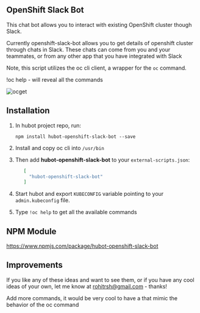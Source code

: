 ## OpenShift Slack Bot

This chat bot allows you to interact with existing OpenShift cluster though Slack.

Currently openshift-slack-bot allows you to get details of openshift cluster through chats in Slack. These chats can come from you and your teammates, or from any other app that you have integrated with Slack 


Note, this script utilizes the oc cli client, a wrapper for the `oc` command.

!oc help - will  reveal all the commands

![ocget](https://user-images.githubusercontent.com/17526588/31546246-14d4199c-b040-11e7-99d9-3c0bf545b37e.gif)


## Installation

1. In hubot project repo, run:

   `npm install hubot-openshift-slack-bot --save`

2. Install and copy oc cli into `/usr/bin`

3. Then add **hubot-openshift-slack-bot** to your `external-scripts.json`:

   ```json
      [
        "hubot-openshift-slack-bot"
      ]
    ```
4. Start hubot and export `KUBECONFIG` variable pointing to your `admin.kubeconfig` file.

5. Type `!oc help` to get all the available commands

## NPM Module

https://www.npmjs.com/package/hubot-openshift-slack-bot


## Improvements
If you like any of these ideas and want to see them, or if you have any cool ideas of your own, let me know at rohitrsh@gmail.com - thanks!

Add more commands, it would be very cool to have a that mimic the behavior of the oc command


